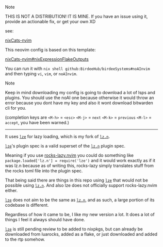 > [!NOTE]
> THIS IS NOT A DISTRIBUTION! IT IS MINE.
> If you have an issue using it, provide an actionable fix, or get your own XD

see:

[nixCats-nvim](https://github.com/BirdeeHub/nixCats-nvim)

This neovim config is based on this template:

[nixCats-nvim#nixExpressionFlakeOutputs](https://github.com/BirdeeHub/nixCats-nvim/tree/main/nix/templates/nixExpressionFlakeOutputs)

You can run it with `nix shell github:BirdeeHub/birdeeSystems#noAInvim` and then typing `vi`, `vim`, or `noAInvim`.

> [!NOTE]
> Keep in mind downloading my config is going to download a lot of lsps and plugins.
> You should use the noAI one because otherwise it would throw an error because you dont have my key and also it wont download bitwarden cli for you.

(completion keys are `<M-h>` = `<esc>` `<M-j>` = `next` `<M-k>` = `previous` `<M-l>` = `accept`, you have been warned.)

---

It uses [`lze`](https://github.com/BirdeeHub/lze) for lazy loading, which is my fork of [`lz.n`](https://github.com/nvim-neorocks/lz.n).

[`lze`](https://github.com/BirdeeHub/lze)'s plugin spec is a valid superset of the [`lz.n`](https://github.com/nvim-neorocks/lz.n) plugin spec.

Meaning if you use [rocks-lazy.nvim](https://github.com/nvim-neorocks/rocks-lazy.nvim) you could do something like `package.loaded['lz.n'] = require('lze')`
and it would work exactly as if it was lz.n because as of writing this, rocks-lazy simply translates stuff from the rocks toml file
into the plugin spec.

That being said there are things in this repo using [`lze`](https://github.com/BirdeeHub/lze) that would not be possible using [`lz.n`](https://github.com/nvim-neorocks/lz.n).
And also lze does not officially support rocks-lazy.nvim either.

[`lze`](https://github.com/BirdeeHub/lze) does not aim to be the same as [`lz.n`](https://github.com/nvim-neorocks/lz.n), and as such, a large portion of its codebase is different.

Regardless of how it came to be, I like my new version a lot. It does a lot of things I feel it always should have done.

[`lze`](https://github.com/BirdeeHub/lze) is still pending review to be added to nixpkgs, but can already be downloaded from luarocks, added as a flake, or just downloaded and added to the rtp somehow.
